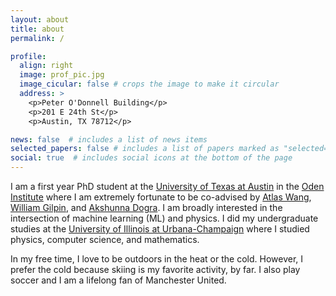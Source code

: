 ```yaml
---
layout: about
title: about
permalink: /

profile:
  align: right
  image: prof_pic.jpg
  image_cicular: false # crops the image to make it circular
  address: >
    <p>Peter O'Donnell Building</p>
    <p>201 E 24th St</p>
    <p>Austin, TX 78712</p>

news: false  # includes a list of news items
selected_papers: false # includes a list of papers marked as "selected={true}"
social: true  # includes social icons at the bottom of the page
---
```


I am a first year PhD student at the [University of Texas at Austin](https://www.utexas.edu/) in the [Oden Institute](https://oden.utexas.edu/) where I am extremely fortunate to be co-advised by [Atlas Wang](https://vita-group.github.io/), [William Gilpin](http://www.wgilpin.com/), and [Akshunna Dogra](http://asdogra.mit.edu/). I am broadly interested in the intersection of machine learning (ML) and physics. I did my undergraduate studies at the [University of Illinois at Urbana-Champaign](https://illinois.edu/) where I studied physics, computer science, and mathematics.

In my free time, I love to be outdoors in the heat or the cold. However, I prefer the cold because skiing is my favorite activity, by far. I also play soccer and I am a lifelong fan of Manchester United.
